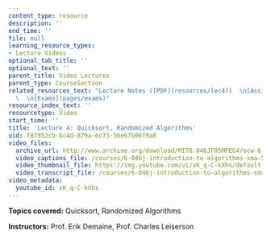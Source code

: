 ```yaml
---
content_type: resource
description: ''
end_time: ''
file: null
learning_resource_types:
- Lecture Videos
optional_tab_title: ''
optional_text: ''
parent_title: Video Lectures
parent_type: CourseSection
related_resources_text: "Lecture Notes ([PDF](resources/lec4))  \n[Assignments](pages/assignments)\
  \  \n[Exams](pages/exams)"
resource_index_text: ''
resourcetype: Video
start_time: ''
title: 'Lecture 4: Quicksort, Randomized Algorithms'
uid: f87952cb-bc4d-879a-6c73-56e67b06f9a8
video_files:
  archive_url: http://www.archive.org/download/MIT6.046JF05MPEG4/ocw-6.046-21sep2005-220k.mp4
  video_captions_file: /courses/6-046j-introduction-to-algorithms-sma-5503-fall-2005/ae595d22ac305c81b15ef9f4a8fe50ef_vK_q-C-kXhs.vtt
  video_thumbnail_file: https://img.youtube.com/vi/vK_q-C-kXhs/default.jpg
  video_transcript_file: /courses/6-046j-introduction-to-algorithms-sma-5503-fall-2005/01bd67aef4bb59962e04395e498d067f_vK_q-C-kXhs.pdf
video_metadata:
  youtube_id: vK_q-C-kXhs
---
```


**Topics covered:** Quicksort, Randomized Algorithms

**Instructors:** Prof. Erik Demaine, Prof. Charles Leiserson